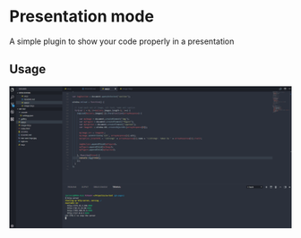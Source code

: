 # Presentation mode

A simple plugin to show your code properly in a presentation

## Usage

![Screenshot](demo.gif)